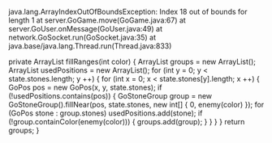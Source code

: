 java.lang.ArrayIndexOutOfBoundsException: Index 18 out of bounds for length 1
        at server.GoGame.move(GoGame.java:67)
        at server.GoUser.onMessage(GoUser.java:49)
        at network.GoSocket.run(GoSocket.java:35)
        at java.base/java.lang.Thread.run(Thread.java:833)

private ArrayList<GoStoneGroup> fillRanges(int color) {
        ArrayList<GoStoneGroup> groups = new ArrayList<GoStoneGroup>();
        ArrayList<GoPos> usedPositions = new ArrayList<GoPos>();
        for (int y = 0; y < state.stones.length; y ++) {
            for (int x = 0; x < state.stones[y].length; x ++) {
                GoPos pos = new GoPos(x, y, state.stones);
                if (!usedPositions.contains(pos)) {
                    GoStoneGroup group = new GoStoneGroup().fillNear(pos, state.stones, new int[] { 0, enemy(color) });
                    for (GoPos stone : group.stones) usedPositions.add(stone);
                    if (!group.containColor(enemy(color))) {
                        groups.add(group);
                    }
                }
            }
        }
        return groups;
    }